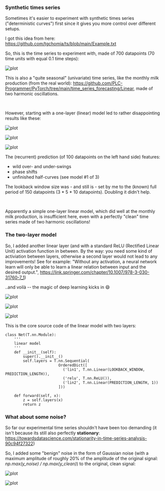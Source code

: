### Synthetic times series 

Sometimes it's easier to experiment with synthetic times series ("deterministic curves") first since it gives you more control over different setups.

I got this idea from here: https://github.com/tgchomia/ts/blob/main/Example.txt

So, this is the time series to experiment with, made of 700 datapoints (70 time units with equal 0.1 time steps):

![plot](./Linear_deterministic_curve_forecasting_org_curve.png)

This is also a "quite seasonal" (univariate) time series, like the monthly milk production (from the real world): https://github.com/PLC-Programmer/PyTorch/tree/main/time_series_forecasting/Linear, made of two harmonic oscillations.

<br/>

However, starting with a one-layer (linear) model led to rather disappointing results like these:

![plot](./one_layer_no_noise/Linear_deterministic_curve_forecasting--00.png)

![plot](./one_layer_no_noise/Linear_deterministic_curve_forecasting--01.png)

![plot](./one_layer_no_noise/Linear_deterministic_curve_forecasting--02.png)

The (recurrent) prediction (of 100 datapoints on the left hand side) features:
* wild over- and under-swings
* phase shifts
* unfinished half-curves (see model #1 of 3)

The lookback window size was - and still is - set by me to the (known) full period of 150 datapoints (3 * 5 * 10 datapoints). Doubling it didn't help.

<br/>

Apparently a simple one-layer linear model, which did well at the monthly milk production, is insufficient here, even with a perfectly "clean" time series made of two harmonic oscillations!

### The two-layer model 

So, I added another linear layer (and with a standard ReLU (Rectified Linear Unit) activation function in between.
By the way: you need some kind of activiation between layers, otherwise a second layer would not lead to any improvements! See for example: "Without any activation, a neural network learn will only be able to learn a linear relation between input and the desired output.", https://link.springer.com/chapter/10.1007/978-3-030-31760-7_1)

..and voilà -- the magic of deep learning kicks in :smile:

![plot](./without_noise/Linear_deterministic_curve_forecasting--00.png)

![plot](./without_noise/Linear_deterministic_curve_forecasting--01.png)

![plot](./without_noise/Linear_deterministic_curve_forecasting--02.png)

This is the core source code of the linear model with two layers:

```
class Net(T.nn.Module):
    '''
    linear model
    '''
    def __init__(self):
        super().__init__()
        self.layers = T.nn.Sequential(
                        OrderedDict([
                          ('lin1', T.nn.Linear(LOOKBACK_WINDOW, PREDICTION_LENGTH)),
                          ('relu', T.nn.ReLU()),
                          ('lin2', T.nn.Linear(PREDICTION_LENGTH, 1))
                        ]))

    def forward(self, x):
        z = self.layers(x)
        return z
```

### What about some noise? 

So far our experimental time series shouldn't have been too demanding (it isn't because its still also perfectly **stationary**: https://towardsdatascience.com/stationarity-in-time-series-analysis-90c94f27322)

So, I added some "benign" noise in the form of Gaussian noise (with a maximum amplitude of roughly 20% of the amplitude of the original signal: *np.max(y_noise) / np.max(y_clean)*) to the original, clean signal:

![plot](./+20%_Gaussian_noise/Linear_deterministic_curve_forecasting--01.png)

![plot](./+20%_Gaussian_noise/Linear_deterministic_curve_forecasting--01a.png)







